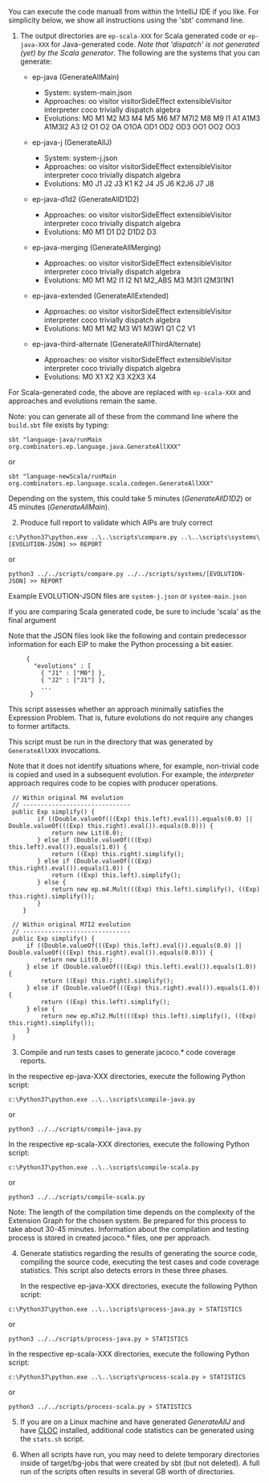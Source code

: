 You can execute the code manuall from within the IntelliJ IDE if you like. For simplicity below,
we show all instructions using the 'sbt' command line.

1. The output directories are `ep-scala-XXX` for Scala generated code or `ep-java-XXX`
   for Java-generated code. *Note that 'dispatch' is not generated (yet) by the Scala generator*.
   The following are the systems that you can generate:

   * ep-java (GenerateAllMain)
     * System: system-main.json
     * Approaches: oo visitor visitorSideEffect extensibleVisitor interpreter coco trivially dispatch algebra
     * Evolutions: M0 M1 M2 M3 M4 M5 M6 M7 M7I2 M8 M9 I1 A1 A1M3 A1M3I2 A3 I2 O1 O2 OA O1OA OD1 OD2 OD3 OO1 OO2 OO3

   * ep-java-j (GenerateAllJ)
      * System: system-j.json
      * Approaches: oo visitor visitorSideEffect extensibleVisitor interpreter coco trivially dispatch algebra
      * Evolutions: M0 J1 J2 J3 K1 K2 J4 J5 J6 K2J6 J7 J8

   * ep-java-d1d2 (GenerateAllD1D2)
      * Approaches: oo visitor visitorSideEffect extensibleVisitor interpreter coco trivially dispatch algebra
      * Evolutions: M0 M1 D1 D2 D1D2 D3

   * ep-java-merging (GenerateAllMerging)
      * Approaches: oo visitor visitorSideEffect extensibleVisitor interpreter coco trivially dispatch algebra
      * Evolutions: M0 M1 M2 I1 I2 N1 M2_ABS M3 M3I1 I2M3I1N1

   * ep-java-extended (GenerateAllExtended)
      * Approaches: oo visitor visitorSideEffect extensibleVisitor interpreter coco trivially dispatch algebra
      * Evolutions: M0 M1 M2 M3 W1 M3W1 Q1 C2 V1

   * ep-java-third-alternate (GenerateAllThirdAlternate)
      * Approaches: oo visitor visitorSideEffect extensibleVisitor interpreter coco trivially dispatch algebra
      * Evolutions: M0 X1 X2 X3 X2X3 X4

For Scala-generated code, the above are replaced with `ep-scala-XXX` and approaches and
evolutions remain the same.

Note: you can generate all of these from the command line where the `build.sbt` file exists
by typing:

```sbt "language-java/runMain org.combinators.ep.language.java.GenerateAllXXX"``` 

or

```sbt "language-newScala/runMain org.combinators.ep.language.scala.codegen.GenerateAllXXX"```

Depending on the system, this could take 5 minutes (_GenerateAllD1D2_) or 45 minutes (_GenerateAllMain_).

2. Produce full report to validate which AIPs are truly correct

```c:\Python37\python.exe ..\..\scripts\compare.py ..\..\scripts\systems\[EVOLUTION-JSON] >> REPORT```

or

```python3 ../../scripts/compare.py ../../scripts/systems/[EVOLUTION-JSON] >> REPORT```

Example EVOLUTION-JSON files are `system-j.json` or `system-main.json`

If you are comparing Scala generated code, be sure to include 'scala' as the final argument

Note that the JSON files look like the following and contain predecessor information for each EIP to
make the Python processing a bit easier.

         {
           "evolutions" : [
             { "J1" : ["M0"] },
             { "J2" : ["J1"] },
             ...
          }

  This script assesses whether an approach minimally satisfies the Expression Problem. That is, future evolutions
  do not require any changes to former artifacts.

  This script must be run in the directory that was generated by `GenerateAllXXX` invocations.

  Note that it does not identify situations where, for example, non-trivial code is copied and used in a subsequent
  evolution. For example, the _interpreter_ approach requires code to be copies with producer operations.

     // Within original M4 evolution
     // ------------------------------
     public Exp simplify() {
            if ((Double.valueOf(((Exp) this.left).eval()).equals(0.0) || Double.valueOf(((Exp) this.right).eval()).equals(0.0))) {
                return new Lit(0.0);
            } else if (Double.valueOf(((Exp) this.left).eval()).equals(1.0)) {
                return ((Exp) this.right).simplify();
            } else if (Double.valueOf(((Exp) this.right).eval()).equals(1.0)) {
                return ((Exp) this.left).simplify();
            } else {
                return new ep.m4.Mult(((Exp) this.left).simplify(), ((Exp) this.right).simplify());
            }
        }

     // Within original M7I2 evolution
     // ------------------------------
     public Exp simplify() {
         if ((Double.valueOf(((Exp) this.left).eval()).equals(0.0) || Double.valueOf(((Exp) this.right).eval()).equals(0.0))) {
             return new Lit(0.0);
         } else if (Double.valueOf(((Exp) this.left).eval()).equals(1.0)) {
             return ((Exp) this.right).simplify();
         } else if (Double.valueOf(((Exp) this.right).eval()).equals(1.0)) {
             return ((Exp) this.left).simplify();
         } else {
             return new ep.m7i2.Mult(((Exp) this.left).simplify(), ((Exp) this.right).simplify());
         }
     }

3. Compile and run tests cases to generate jacoco.* code coverage reports.

  In the respective ep-java-XXX directories, execute the following Python script:

```c:\Python37\python.exe ..\..\scripts\compile-java.py```
        
or

```python3 ../../scripts/compile-java.py```

  In the respective ep-scala-XXX directories, execute the following Python script:

```c:\Python37\python.exe ..\..\scripts\compile-scala.py```
        
or

```python3 ../../scripts/compile-scala.py```

   Note: The length of the compilation time depends on the complexity of the Extension Graph
   for the chosen system. Be prepared for this process to take about 30-45 minutes. Information
   about the compilation and testing process is stored in created jacoco.* files, one per approach.

4. Generate statistics regarding the results of generating the source code, compiling the
   source code, executing the test cases and code coverage statistics. This script also detects
   errors in these three phases.

   In the respective ep-java-XXX directories, execute the following Python script:

```c:\Python37\python.exe ..\..\scripts\process-java.py > STATISTICS```
        
or

```python3 ../../scripts/process-java.py > STATISTICS```

   In the respective ep-scala-XXX directories, execute the following Python script:

```c:\Python37\python.exe ..\..\scripts\process-scala.py > STATISTICS```

or

```python3 ../../scripts/process-scala.py > STATISTICS```

5. If you are on a Linux machine and have generated _GenerateAllJ_ and have 
   [CLOC](https://github.com/AlDanial/cloc) installed, additional code statistics can be
   generated using the `stats.sh` script.

6. When all scripts have run, you may need to delete temporary directories inside of target/bg-jobs that were created
   by sbt (but not deleted). A full run of the scripts often results in several GB worth of directories.
